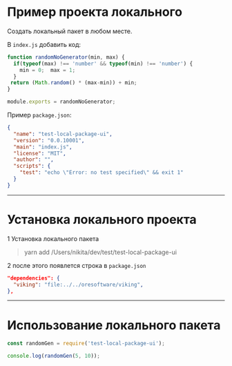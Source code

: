 # Пример проекта локального

Создать локальный пакет в любом месте.

В `index.js` добавить код:
```ts
function randomNoGenerator(min, max) {
  if(typeof(max) !== 'number' && typeof(min) !== 'number') {
    min = 0;  max = 1;
  }
 return (Math.random() * (max-min)) + min;
}

module.exports = randomNoGenerator;
```

Пример `package.json`:

```json
{
  "name": "test-local-package-ui",
  "version": "0.0.10001",
  "main": "index.js",
  "license": "MIT",
  "author": "",
  "scripts": {
    "test": "echo \"Error: no test specified\" && exit 1"
  }
}
```
---
# Установка локального проекта

1 Установка локального пакета

> yarn add /Users/nikita/dev/test/test-local-package-ui

2 после этого появлется строка в `package.json`

```json
"dependencies": {
  "viking": "file:../../oresoftware/viking",
},
```

---

# Использование локального пакета
```ts
const randomGen = require('test-local-package-ui');

console.log(randomGen(5, 10));
```